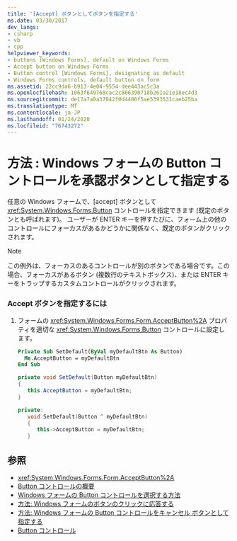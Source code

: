 ```yaml
---
title: '[Accept] ボタンとしてボタンを指定する'
ms.date: 03/30/2017
dev_langs:
- csharp
- vb
- cpp
helpviewer_keywords:
- buttons [Windows Forms], default on Windows Forms
- Accept button on Windows Forms
- Button control [Windows Forms], designating as default
- Windows Forms controls, default button on form
ms.assetid: 22cc9da6-b913-4e04-9554-dee443ac5c3a
ms.openlocfilehash: 1063f649768cac2c866390718b261a21e18ec4d3
ms.sourcegitcommit: de17a7a0a37042f0d4406f5ae5393531caeb25ba
ms.translationtype: MT
ms.contentlocale: ja-JP
ms.lasthandoff: 01/24/2020
ms.locfileid: "76743272"
---
```

# <a name="how-to-designate-a-windows-forms-button-as-the-accept-button"></a>方法 : Windows フォームの Button コントロールを承認ボタンとして指定する
任意の Windows フォームで、[accept] ボタンとして <xref:System.Windows.Forms.Button> コントロールを指定できます (既定のボタンとも呼ばれます)。 ユーザーが ENTER キーを押すたびに、フォーム上の他のコントロールにフォーカスがあるかどうかに関係なく、既定のボタンがクリックされます。  
  
> [!NOTE]
> この例外は、フォーカスのあるコントロールが別のボタンである場合です。この場合、フォーカスがあるボタン (複数行のテキストボックス)、または ENTER キーをトラップするカスタムコントロールがクリックされます。  
  
### <a name="to-designate-the-accept-button"></a>Accept ボタンを指定するには  
  
1. フォームの <xref:System.Windows.Forms.Form.AcceptButton%2A> プロパティを適切な <xref:System.Windows.Forms.Button> コントロールに設定します。  
  
    ```vb  
    Private Sub SetDefault(ByVal myDefaultBtn As Button)  
      Me.AcceptButton = myDefaultBtn   
    End Sub  
    ```  
  
    ```csharp  
    private void SetDefault(Button myDefaultBtn)  
    {  
       this.AcceptButton = myDefaultBtn;  
    }  
    ```  
  
    ```cpp  
    private:  
       void SetDefault(Button ^ myDefaultBtn)  
       {  
          this->AcceptButton = myDefaultBtn;  
       }  
    ```  
  
## <a name="see-also"></a>参照

- <xref:System.Windows.Forms.Form.AcceptButton%2A>
- [Button コントロールの概要](button-control-overview-windows-forms.md)
- [Windows フォームの Button コントロールを選択する方法](ways-to-select-a-windows-forms-button-control.md)
- [方法: Windows フォームのボタンのクリックに応答する](how-to-respond-to-windows-forms-button-clicks.md)
- [方法: Windows フォームの Button コントロールをキャンセル ボタンとして指定する](how-to-designate-a-windows-forms-button-as-the-cancel-button.md)
- [Button コントロール](button-control-windows-forms.md)
